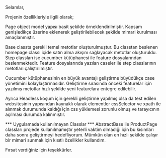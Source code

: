 Selamlar,

Projenin özellikleriyle ilgili olarak;

Page object model yapısı basit şekilde örneklendirilmiştir.
Kapsam genişledikçe üzerine eklenerek geliştirilebilecek şekilde mimari kurulması
amaçlanmıştır.

Base classta gerekli temel metotlar oluşturulmuştur.
Bu classtan beslenen homepage classı içide satın alma akışını sağlayacak metotlar oluşturuldu.
Step classları ise cucumber kütüphanesi ile feature dosyalarından beslenmektedir.
Feature dosyalarında yazılan caseler ile step classlarının metotları çalıştırılmıştır.

Cucumber kütüphanesinin en büyük avantajı geliştirme büyüdükçe case yönetimini kolaylaştırmasıdır.
Geliştirme sırasında önceki featurelar için yazılmış metotlar hızlı şekilde yeni featurelara entegre edilebilir.


Ayrıca Headless koşum için gerekli geliştirme yapılmış olsa da test edilen websitesinin yapısından kaynaklı olarak elementler cssSelector ve xpath ile 
alınmak durumunda kaldığı için css yüklemesi zorunlu olmuş ve tarayıcının açılması durumda kalınmıştır.

*** Uygulamada kullanılmayan Classlar ***
AbstractBase ile ProductPage classları projede kullanılmamıştır 
yeterli vaktim olmadığı için bu kısımları daha sonra geliştirmeyi hedefliyorum.
Mümkün olan en hızlı şekilde çalışır bir mimari sunmak için kısıtlı özellikler kullandım.



Fırsat verdiğiniz için teşekkürler.
